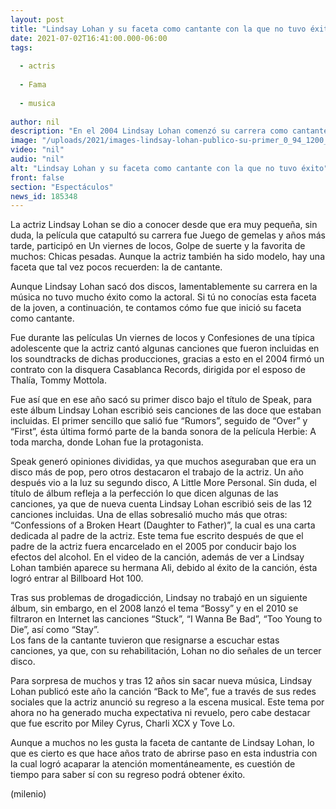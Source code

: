 ```yaml
---
layout: post
title: "Lindsay Lohan y su faceta como cantante con la que no tuvo éxito"
date: 2021-07-02T16:41:00.000-06:00
tags:
  
  - actris
  
  - Fama
  
  - musica
  
author: nil
description: "En el 2004 Lindsay Lohan comenzó su carrera como cantante, fue así que sacó a la venta dos discos Speak y A Little More Personal. "
image: "/uploads/2021/images-lindsay-lohan-publico-su-primer_0_94_1200_746.jpg"
video: "nil"
audio: "nil"
alt: "Lindsay Lohan y su faceta como cantante con la que no tuvo éxito"
front: false
section: "Espectáculos"
news_id: 185348
---
```


La actriz Lindsay Lohan se dio a conocer desde que era muy pequeña, sin duda, la película que catapultó su carrera fue Juego de gemelas y años más tarde, participó en Un viernes de locos, Golpe de suerte y la favorita de muchos: Chicas pesadas. Aunque la actriz también ha sido modelo, hay una faceta que tal vez pocos recuerden: la de cantante. 

Aunque Lindsay Lohan sacó dos discos, lamentablemente su carrera en la música no tuvo mucho éxito como la actoral. Si tú no conocías esta faceta de la joven, a continuación, te contamos cómo fue que inició su faceta como cantante.

Fue durante las películas Un viernes de locos y Confesiones de una típica adolescente que la actriz cantó algunas canciones que fueron incluidas en los soundtracks de dichas producciones, gracias a esto en el 2004 firmó un contrato con la disquera Casablanca Records, dirigida por el esposo de Thalía, Tommy Mottola. 

Fue así que en ese año sacó su primer disco bajo el título de Speak, para este álbum Lindsay Lohan escribió seis canciones de las doce que estaban incluidas. El primer sencillo que salió fue “Rumors”, seguido de “Over” y “First”, ésta última formó parte de la banda sonora de la película Herbie: A toda marcha, donde Lohan fue la protagonista. 

Speak  generó opiniones divididas, ya que muchos aseguraban que era un disco más de pop, pero otros destacaron el trabajo de la actriz. 
Un año después vio a la luz su segundo disco, A Little More Personal. Sin duda, el título de álbum refleja a la perfección lo que dicen algunas de las canciones, ya que de nueva cuenta Lindsay Lohan escribió seis de las 12 canciones incluidas. Una de ellas sobresalió mucho más que otras: “Confessions of a Broken Heart (Daughter to Father)”, la cual es  una carta dedicada al padre de la actriz. 
Este tema fue escrito después de que el padre de la actriz fuera encarcelado en el 2005 por conducir bajo los efectos del alcohol. En el video de la canción, además de ver a Lindsay Lohan también aparece su hermana Ali, debido al éxito de la canción, ésta logró entrar al Billboard Hot 100. 

Tras sus problemas de drogadicción, Lindsay no trabajó en un siguiente álbum, sin embargo, en el 2008 lanzó el tema “Bossy” y en el 2010 se filtraron en Internet las canciones “Stuck”, “I Wanna Be Bad”, “Too Young to Die”, así como “Stay”.  
Los fans de la cantante tuvieron que resignarse a escuchar estas canciones, ya que, con su rehabilitación, Lohan no dio señales de un tercer disco. 

Para sorpresa de muchos y tras 12 años sin sacar nueva música, Lindsay Lohan publicó este año la canción “Back to Me”, fue a través de sus redes sociales que la actriz anunció su regreso a la escena musical. Este tema por ahora no ha generado mucha expectativa ni revuelo, pero cabe destacar que fue escrito por Miley Cyrus, Charli XCX y Tove Lo. 

Aunque a muchos no les gusta la faceta de cantante de Lindsay Lohan, lo que es cierto es que hace años trato de abrirse paso en esta industria con la cual logró acaparar la atención momentáneamente, es cuestión de tiempo para saber sí con su regreso podrá obtener éxito. 

(milenio)
